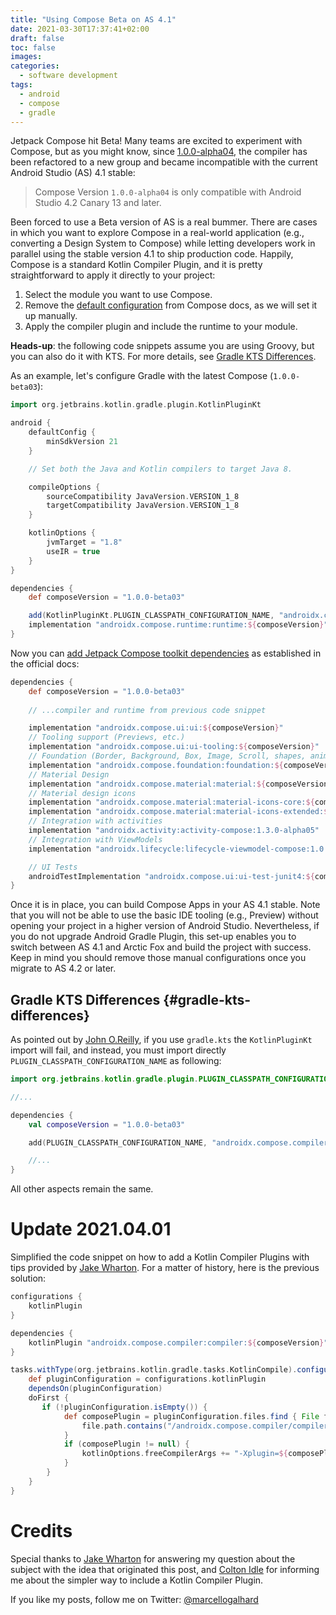 ```yaml
---
title: "Using Compose Beta on AS 4.1"
date: 2021-03-30T17:37:41+02:00
draft: false
toc: false
images:
categories:
  - software development
tags:
  - android
  - compose
  - gradle
---
```


Jetpack Compose hit Beta! Many teams are excited to experiment with Compose, but as you might know, since [1.0.0-alpha04](https://developer.android.com/jetpack/androidx/releases/compose-compiler#compiler-1.0.0-alpha04), the compiler has been refactored to a new group and became incompatible with the current Android Studio (AS) 4.1 stable:

> Compose Version `1.0.0-alpha04` is only compatible with Android Studio 4.2 Canary 13 and later.
 
Been forced to use a Beta version of AS is a real bummer. There are cases in which you want to explore Compose in a real-world application (e.g., converting a Design System to Compose) while letting developers work in parallel using the stable version 4.1 to ship production code. Happily, Compose is a standard Kotlin Compiler Plugin, and it is pretty straightforward to apply it directly to your project:
1. Select the module you want to use Compose.
2. Remove the [default configuration](https://developer.android.com/jetpack/compose/setup#add-compose) from Compose docs, as we will set it up manually.
3. Apply the compiler plugin and include the runtime to your module.

**Heads-up**: the following code snippets assume you are using Groovy, but you can also do it with KTS. For more details, see [Gradle KTS Differences](#gradle-kts-differences).

As an example, let's configure Gradle with the latest Compose (`1.0.0-beta03`):

```groovy
import org.jetbrains.kotlin.gradle.plugin.KotlinPluginKt

android {
    defaultConfig {
        minSdkVersion 21
    }

    // Set both the Java and Kotlin compilers to target Java 8.

    compileOptions {
        sourceCompatibility JavaVersion.VERSION_1_8
        targetCompatibility JavaVersion.VERSION_1_8
    }

    kotlinOptions {
        jvmTarget = "1.8"
        useIR = true
    }
}

dependencies {
    def composeVersion = "1.0.0-beta03"

    add(KotlinPluginKt.PLUGIN_CLASSPATH_CONFIGURATION_NAME, "androidx.compose.compiler:compiler:${composeVersion}")
    implementation "androidx.compose.runtime:runtime:${composeVersion}"
}
```

Now you can [add Jetpack Compose toolkit dependencies](https://developer.android.com/jetpack/compose/setup#compose-compiler) as established in the official docs:

```groovy
dependencies {
    def composeVersion = "1.0.0-beta03"
    
    // ...compiler and runtime from previous code snippet

    implementation "androidx.compose.ui:ui:${composeVersion}"
    // Tooling support (Previews, etc.)
    implementation "androidx.compose.ui:ui-tooling:${composeVersion}"
    // Foundation (Border, Background, Box, Image, Scroll, shapes, animations, etc.)
    implementation "androidx.compose.foundation:foundation:${composeVersion}"
    // Material Design
    implementation "androidx.compose.material:material:${composeVersion}"
    // Material design icons
    implementation "androidx.compose.material:material-icons-core:${composeVersion}"
    implementation "androidx.compose.material:material-icons-extended:${composeVersion}"
    // Integration with activities
    implementation "androidx.activity:activity-compose:1.3.0-alpha05"
    // Integration with ViewModels
    implementation "androidx.lifecycle:lifecycle-viewmodel-compose:1.0.0-alpha03"

    // UI Tests
    androidTestImplementation "androidx.compose.ui:ui-test-junit4:${composeVersion}"
}
``` 

Once it is in place, you can build Compose Apps in your AS 4.1 stable. Note that you will not be able to use the basic IDE tooling (e.g., Preview) without opening your project in a higher version of Android Studio. Nevertheless, if you do not upgrade Android Gradle Plugin, this set-up enables you to switch between AS 4.1 and Arctic Fox and build the project with success. Keep in mind you should remove those manual configurations once you migrate to AS 4.2 or later.

## Gradle KTS Differences {#gradle-kts-differences}

As pointed out by [John O.Reilly](https://twitter.com/joreilly?s=20), if you use `gradle.kts` the `KotlinPluginKt` import will fail, and instead, you must import directly `PLUGIN_CLASSPATH_CONFIGURATION_NAME` as following:

```kotlin
import org.jetbrains.kotlin.gradle.plugin.PLUGIN_CLASSPATH_CONFIGURATION_NAME

//...

dependencies {
    val composeVersion = "1.0.0-beta03"

    add(PLUGIN_CLASSPATH_CONFIGURATION_NAME, "androidx.compose.compiler:compiler:${composeVersion}")

    //...
}
```

All other aspects remain the same.

# Update 2021.04.01

Simplified the code snippet on how to add a Kotlin Compiler Plugins with tips provided by [Jake Wharton](https://twitter.com/JakeWharton). For a matter of history, here is the previous solution:

```groovy
configurations {
    kotlinPlugin
}

dependencies {
    kotlinPlugin "androidx.compose.compiler:compiler:${composeVersion}"
}

tasks.withType(org.jetbrains.kotlin.gradle.tasks.KotlinCompile).configureEach {
    def pluginConfiguration = configurations.kotlinPlugin
    dependsOn(pluginConfiguration)
    doFirst {
       if (!pluginConfiguration.isEmpty()) {
            def composePlugin = pluginConfiguration.files.find { File file ->
                file.path.contains("/androidx.compose.compiler/compiler/${composeVersion}/")
            }
            if (composePlugin != null) {
                kotlinOptions.freeCompilerArgs += "-Xplugin=${composePlugin}"
            }
        }
    }
}
```

# Credits

Special thanks to [Jake Wharton](https://twitter.com/JakeWharton) for answering my question about the subject with the idea that originated this post, and [Colton Idle](https://twitter.com/ColtonIdle) for informing me about the simpler way to include a Kotlin Compiler Plugin.

If you like my posts, follow me on Twitter: [@marcellogalhard](https://twitter.com/marcellogalhard)